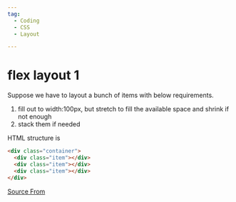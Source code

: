 ```yaml
---
tag:
  - Coding
  - CSS
  - Layout

---
```

  
# flex layout 1

Suppose we have to layout a bunch of items with below requirements.

1.  fill out to width:100px, but stretch to fill the available space and shrink if not enough
2.  stack them if needed

HTML structure is

```html
<div class="container">
  <div class="item"></div>
  <div class="item"></div>
  <div class="item"></div>
</div>
```


[Source From](https://bigfrontend.dev/css/flex-layout-1)

  